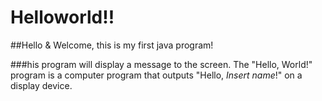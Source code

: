 # Helloworld!!

##Hello & Welcome, this is my first java program! 

###his program will display a message to the screen. The "Hello, World!" program is a computer program that outputs "Hello, *Insert name*!" on a display device.
